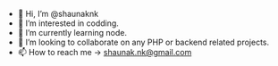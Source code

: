 - 👋 Hi, I’m @shaunaknk
- 👀 I’m interested in codding.
- 🌱 I’m currently learning node.
- 💞️ I’m looking to collaborate on any PHP or backend related projects.
- 📫 How to reach me -> shaunak.nk@gmail.com

<!---
shaunaknk/shaunaknk is a ✨ special ✨ repository because its `README.md` (this file) appears on your GitHub profile.
You can click the Preview link to take a look at your changes.
--->
